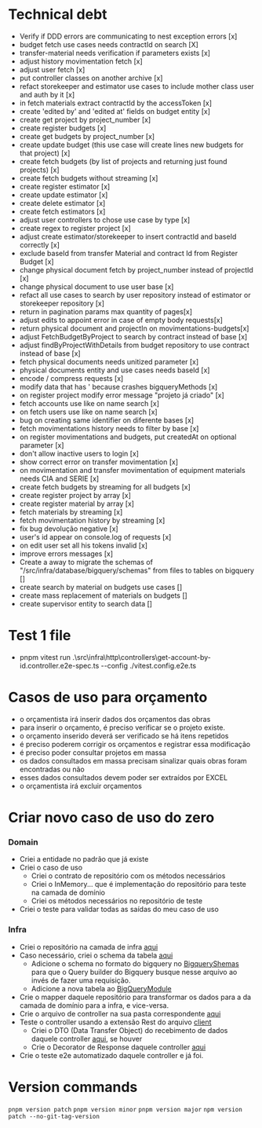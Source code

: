 # Technical debt

- Verify if DDD errors are communicating to nest exception errors [x]
- budget fetch use cases needs contractId on search [X]
- transfer-material needs verification if parameters exists [x]
- adjust history movimentation fetch [x]
- adjust user fetch [x]
- put controller classes on another archive [x]
- refact storekeeper and estimator use cases to include mother class user and auth by it [x]
- in fetch materials extract contractId by the accessToken [x]
- create 'edited by' and 'edited at' fields on budget entity [x]
- create get project by project_number [x]
- create register budgets [x]
- create get budgets by project_number [x]
- create update budget (this use case will create lines new budgets for that project) [x]
- create fetch budgets (by list of projects and returning just found projects) [x]
- create fetch budgets without streaming [x]
- create register estimator [x]
- create update estimator [x]
- create delete estimator [x]
- create fetch estimators [x]
- adjust user controllers to chose use case by type [x]
- create regex to register project [x]
- adjust create estimator/storekeeper to insert contractId and baseId correctly [x]
- exclude baseId from transfer Material and contract Id from Register Budget [x]
- change physical document fetch by project_number instead of projectId [x]
- change physical document to use user base [x]
- refact all use cases to search by user repository instead of estimator or storekeeper repository [x]
- return in pagination params max quantity of pages[x]
- adjust edits to appoint error in case of empty body requests[x]
- return physical document and projectIn on movimentations-budgets[x]
- adjust FetchBudgetByProject to search by contract instead of base [x]
- adjust findByProjectWithDetails from budget repository to use contract instead of base [x]
- fetch physical documents needs unitized parameter [x]
- physical documents entity and use cases needs baseId [x]
- encode / compress requests [x]
- modify data that has ' because crashes bigqueryMethods [x]
- on register project modify error message "projeto já criado" [x]
- fetch accounts use like on name search [x]
- on fetch users use like on name search [x]
- bug on creating same identifier on diferente bases [x]
- fetch movimentations history needs to filter by base [x]
- on register movimentations and budgets, put createdAt on optional parameter [x]
- don't allow inactive users to login [x]
- show correct error on transfer movimentation [x]
- on movimentation and transfer movimentation of equipment materials needs CIA and SERIE [x]
- create fetch budgets by streaming for all budgets [x]
- create register project by array [x]
- create register material by array [x]
- fetch materials by streaming [x]
- fetch movimentation history by streaming [x]
- fix bug devolução negative [x]
- user's id appear on console.log of requests [x]
- on edit user set all his tokens invalid [x]
- improve errors messages [x]
- Create a away to migrate the schemas of "/src/infra/database/bigquery/schemas" from files to tables on bigquery []
- create search by material on budgets use cases []
- create mass replacement of materials on budgets []
- create supervisor entity to search data []

# Test 1 file

- pnpm vitest run .\src\infra\http\controllers\get-account-by-id.controller.e2e-spec.ts --config ./vitest.config.e2e.ts

# Casos de uso para orçamento

- o orçamentista irá inserir dados dos orçamentos das obras
- para inserir o orçamento, é preciso verificar se o projeto existe.
- o orçamento inserido deverá ser verificado se há itens repetidos
- é preciso poderem corrigir os orçamentos e registrar essa modificação
- é preciso poder consultar projetos em massa
- os dados consultados em massa precisam sinalizar quais obras foram encontradas ou não
- esses dados consultados devem poder ser extraídos por EXCEL
- o orçamentista irá excluir orçamentos

# Criar novo caso de uso do zero

### Domain

- Criei a entidade no padrão que já existe
- Criei o caso de uso
  - Criei o contrato de repositório com os métodos necessários
  - Criei o InMemory... que é implementação do repositório para teste na camada de domínio
  - Criei os métodos necessários no repositório de teste
- Criei o teste para validar todas as saídas do meu caso de uso

### Infra

- Criei o repositório na camada de infra [aqui](../src/infra/database/bigquery/repositories)
- Caso necessário, criei o schema da tabela [aqui](../src/infra/database/bigquery/schemas/)
  - Adicione o schema no formato do bigquery no [BigqueryShemas](../src/infra/database/bigquery/schemas/bigquery%20schemas/bigquerySchemas.ts) para que o Query builder do Bigquery busque nesse arquivo ao invés de fazer uma requisição.
  - Adicione a nova tabela ao [BigQueryModule](../src/infra/database/bigquery/bigquery.module.ts)
- Crie o mapper daquele repositório para transformar os dados para a da camada de domínio para a infra, e vice-versa.
- Crie o arquivo de controller na sua pasta correspondente [aqui](../src/infra/http/controllers)
- Teste o controller usando a extensão Rest do arquivo [client](../client.http)
  - Criei o DTO (Data Transfer Object) do recebimento de dados daquele controller [aqui](../src/infra/http/swagger%20dto%20and%20decorators/), se houver
  - Crie o Decorator de Response daquele controller [aqui](../src/infra/http/swagger%20dto%20and%20decorators/)
- Crie o teste e2e automatizado daquele controller e já foi.

# Version commands

`pnpm version patch`
`pnpm version minor`
`pnpm version major`
`npm version patch --no-git-tag-version`
